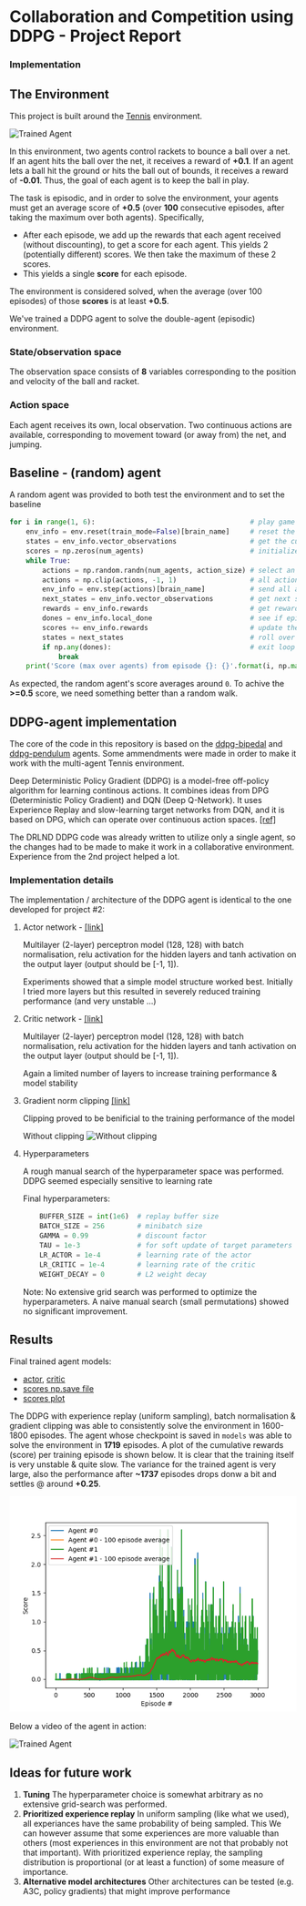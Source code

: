 # Collaboration and Competition using DDPG - Project Report

### Implementation

## The Environment

This project is built around the [Tennis](https://github.com/Unity-Technologies/ml-agents/blob/master/docs/Learning-Environment-Examples.md#tennis) environment.

![Trained Agent](models/test.gif)

In this environment, two agents control rackets to bounce a ball over a net. If an agent hits the ball over the net, it receives a reward of **+0.1**.  If an agent lets a ball hit the ground or hits the ball out of bounds, it receives a reward of **-0.01**.  Thus, the goal of each agent is to keep the ball in play.

The task is episodic, and in order to solve the environment, your agents must get an average score of **+0.5** (over **100** consecutive episodes, after taking the maximum over both agents). Specifically,

- After each episode, we add up the rewards that each agent received (without discounting), to get a score for each agent. This yields 2 (potentially different) scores. We then take the maximum of these 2 scores.
- This yields a single **score** for each episode.

The environment is considered solved, when the average (over 100 episodes) of those **scores** is at least **+0.5**.

We've trained a DDPG agent to solve the double-agent (episodic) environment.

### State/observation space

The observation space consists of **8** variables corresponding to the position and velocity of the ball and racket. 

### Action space

Each agent receives its own, local observation.  Two continuous actions are available, corresponding to movement toward (or away from) the net, and jumping. 

## Baseline - (random) agent

A random agent was provided to both test the environment and to set the baseline

```python
for i in range(1, 6):                                      # play game for 5 episodes
    env_info = env.reset(train_mode=False)[brain_name]     # reset the environment    
    states = env_info.vector_observations                  # get the current state (for each agent)
    scores = np.zeros(num_agents)                          # initialize the score (for each agent)
    while True:
        actions = np.random.randn(num_agents, action_size) # select an action (for each agent)
        actions = np.clip(actions, -1, 1)                  # all actions between -1 and 1
        env_info = env.step(actions)[brain_name]           # send all actions to tne environment
        next_states = env_info.vector_observations         # get next state (for each agent)
        rewards = env_info.rewards                         # get reward (for each agent)
        dones = env_info.local_done                        # see if episode finished
        scores += env_info.rewards                         # update the score (for each agent)
        states = next_states                               # roll over states to next time step
        if np.any(dones):                                  # exit loop if episode finished
            break
    print('Score (max over agents) from episode {}: {}'.format(i, np.max(scores)))
```

As expected, the random agent's score averages around ``0``. To achive the **>=0.5** score, we need something better than a random walk.

## DDPG-agent implementation

The core of the code in this repository is based on the [ddpg-bipedal](https://github.com/udacity/deep-reinforcement-learning/tree/master/ddpg-bipedal) and [ddpg-pendulum](https://github.com/udacity/deep-reinforcement-learning/tree/master/ddpg-pendulum) agents. Some ammendments were made in order to make it work with the multi-agent Tennis environment.

Deep Deterministic Policy Gradient (DDPG) is a model-free off-policy algorithm for learning continous actions. It combines ideas from DPG (Deterministic Policy Gradient) and DQN (Deep Q-Network). It uses Experience Replay and slow-learning target networks from DQN, and it is based on DPG, which can operate over continuous action spaces. [[ref]](https://keras.io/examples/rl/ddpg_pendulum/)

The DRLND DDPG code was already written to utilize only a single agent, so the changes had to be made to make it work in a collaborative environment. Experience from the 2nd project helped a lot.

### Implementation details

The implementation / architecture of the DDPG agent is identical to the one developed for project #2:

1. Actor network - [[link]](https://github.com/jbdekker/ddpg-continuous-control/blob/27cb4e9595c02ad36538bb486cdbd831d7e3f4db/src/model.py#L14-L47)

    Multilayer (2-layer) perceptron model (128, 128) with batch normalisation, relu activation for the hidden layers and tanh activation on the output layer (output should be [-1, 1]).

    Experiments showed that a simple model structure worked best. Initially I tried more layers but this resulted in severely reduced training performance (and very unstable ...)

2. Critic network - [[link]](https://github.com/jbdekker/ddpg-continuous-control/blob/27cb4e9595c02ad36538bb486cdbd831d7e3f4db/src/model.py#L50)
    
    Multilayer (2-layer) perceptron model (128, 128) with batch normalisation, relu activation for the hidden layers and tanh activation on the output layer (output should be [-1, 1]).

    Again a limited number of layers to increase training performance & model stability
    
3. Gradient norm clipping [[link]](https://github.com/jbdekker/ddpg-continuous-control/blob/27cb4e9595c02ad36538bb486cdbd831d7e3f4db/src/ddpg_agent.py#L119)

    Clipping proved to be benificial to the training performance of the model

    Without clipping
    ![Without clipping](https://github.com/jbdekker/ddpg-continuous-control/blob/3d881f9b7e0fd6576c29e72de214bf90b9e61de0/models/scores_w_batchnorm_wo_gratient_clipping.png)

4. Hyperparameters

    A rough manual search of the hyperparameter space was performed. DDPG seemed especially sensitive to learning rate

    Final hyperparameters:

    ```python
        BUFFER_SIZE = int(1e6)  # replay buffer size
        BATCH_SIZE = 256        # minibatch size
        GAMMA = 0.99            # discount factor
        TAU = 1e-3              # for soft update of target parameters
        LR_ACTOR = 1e-4         # learning rate of the actor
        LR_CRITIC = 1e-4        # learning rate of the critic
        WEIGHT_DECAY = 0        # L2 weight decay
    ```

    Note: No extensive grid search was performed to optimize the hyperparameters. A naive manual search (small permutations) showed no significant improvement.

## Results

Final trained agent models:
-   [actor](models/checkpoint_actor.pth), [critic](models/checkpoint_critic.pth)
-   [scores np.save file](models/scores.npy)
-   [scores plot](models/scores.png)

The DDPG with experience replay (uniform sampling), batch normalisation & gradient clipping was able to consistently solve the environment in 1600-1800 episodes. The agent whose checkpoint is saved in ``models`` was able to solve the environment in **1719** episodes. A plot of the cumulative rewards (score) per training episode is shown below. It is clear that the training itself is very unstable & quite slow. The variance for the trained agent is very large, also the performance after **~1737** episodes drops donw a bit and settles @ around **+0.25**. 

![Training progress](models/scores.png)

Below a video of the agent in action:

![Trained Agent](models/test.gif)

## Ideas for future work

1. **Tuning** The hyperparameter choice is somewhat arbitrary as no extensive grid-search was performed. 
2.  **Prioritized experience replay** In uniform sampling (like what we used), all experiances have the same probability of being sampled. This  We can however assume that some experiences are more valuable than others (most experiences in this environment are not that probably not that important). With prioritized experience replay, the sampling distribution is proportional (or at least a function) of some measure of importance. 
3.  **Alternative model architectures** Other architectures can be tested (e.g. A3C, policy gradients) that might improve performance